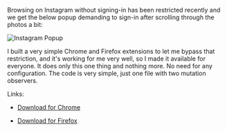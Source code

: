 Browsing on Instagram without signing-in has been restricted recently and we get the below popup demanding to sign-in after scrolling through the photos a bit:

![Instagram Popup](https://pkacprzak.github.io/unrestricted-browsing-on-instagram/popup.png)

I built a very simple Chrome and Firefox extensions to let me bypass that restriction, and it's working for me very well, so I made it available for everyone. It does only this one thing and nothing more. No need for any configuration. The code is very simple, just one file with two mutation observers.

Links:

- [Download for Chrome](https://chrome.google.com/webstore/detail/unrestricted-browsing-on/elocmjpkfaehlkgfcadnaeafnnebcclb)

- [Download for Firefox](https://addons.mozilla.org/en-US/firefox/addon/unrestrictedbrowsinginstagram/) 
